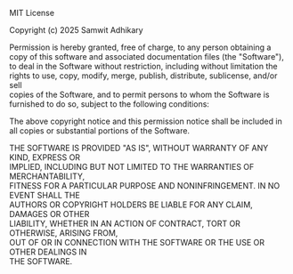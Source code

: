 MIT License

Copyright (c) 2025 Samwit Adhikary

Permission is hereby granted, free of charge, to any person obtaining a copy
of this software and associated documentation files (the "Software"), to deal
in the Software without restriction, including without limitation the rights
to use, copy, modify, merge, publish, distribute, sublicense, and/or sell        
copies of the Software, and to permit persons to whom the Software is        
furnished to do so, subject to the following conditions:                       

The above copyright notice and this permission notice shall be included in   
all copies or substantial portions of the Software.                            

THE SOFTWARE IS PROVIDED "AS IS", WITHOUT WARRANTY OF ANY KIND, EXPRESS OR    
IMPLIED, INCLUDING BUT NOT LIMITED TO THE WARRANTIES OF MERCHANTABILITY,      
FITNESS FOR A PARTICULAR PURPOSE AND NONINFRINGEMENT. IN NO EVENT SHALL THE   
AUTHORS OR COPYRIGHT HOLDERS BE LIABLE FOR ANY CLAIM, DAMAGES OR OTHER        
LIABILITY, WHETHER IN AN ACTION OF CONTRACT, TORT OR OTHERWISE, ARISING FROM,  
OUT OF OR IN CONNECTION WITH THE SOFTWARE OR THE USE OR OTHER DEALINGS IN     
THE SOFTWARE.
